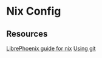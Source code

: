# Nix Config

## Resources
[LibrePhoenix guide for nix](https://librephoenix.com/2023-10-08-why-you-should-use-nixos.html)
[Using git](https://dev.to/raymondgh/day-5-syncing-nix-config-across-laptop-and-desktop-1i41)
